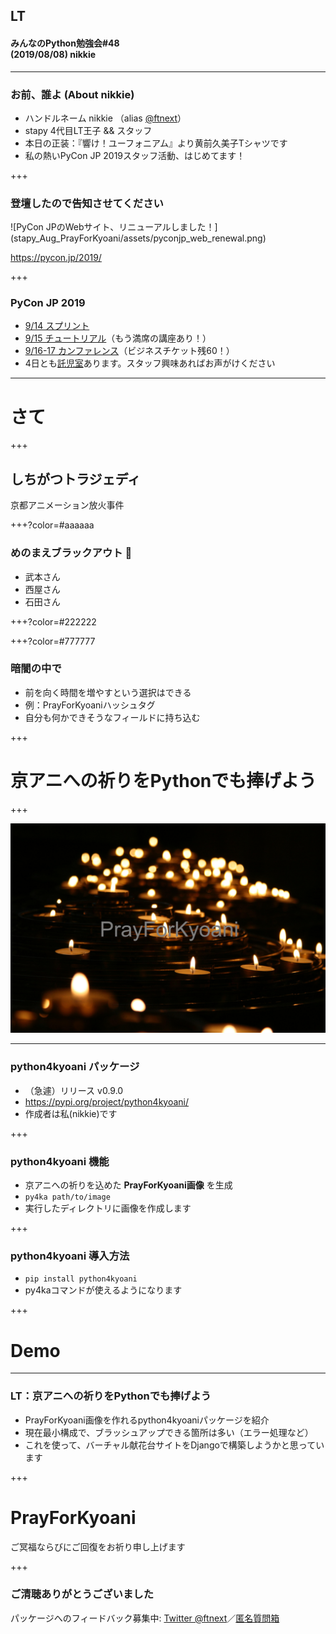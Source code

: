 ## LT
#### みんなのPython勉強会#48<br>(2019/08/08) nikkie

---

### お前、誰よ (About nikkie)

- ハンドルネーム nikkie （alias [@ftnext](https://twitter.com/ftnext)）
- stapy 4代目LT王子 && スタッフ
- 本日の正装：『響け！ユーフォニアム』より黄前久美子Tシャツです
- 私の熱いPyCon JP 2019スタッフ活動、はじめてます！

+++

### 登壇したので告知させてください

<span class="eighty-percent-img">
![PyCon JPのWebサイト、リニューアルしました！](stapy_Aug_PrayForKyoani/assets/pyconjp_web_renewal.png)
</span>

https://pycon.jp/2019/

+++

### PyCon JP 2019

- [9/14 スプリント](https://pyconjp.connpass.com/event/136558/)
- [9/15 チュートリアル](https://pyconjp.connpass.com/event/136606/)（もう満席の講座あり！）
- [9/16-17 カンファレンス](https://pyconjp.connpass.com/event/135734/)（ビジネスチケット残60！）
- 4日とも[託児室](https://pyconjp.connpass.com/event/137599/)あります。スタッフ興味あればお声がけください

---

# さて

+++

## しちがつトラジェディ

京都アニメーション放火事件

+++?color=#aaaaaa

### めのまえブラックアウト 🍨

- 武本さん
- 西屋さん
- 石田さん

+++?color=#222222

+++?color=#777777

### 暗闇の中で

- 前を向く時間を増やすという選択はできる
- 例：PrayForKyoaniハッシュタグ
- 自分も何かできそうなフィールドに持ち込む

+++

# 京アニへの祈りをPythonでも捧げよう

+++

![つまり、PrayForKyoaniと入った画像をPythonで作るということです](stapy_Aug_PrayForKyoani/assets/pray_candles.jpg)

---

### python4kyoani パッケージ

- （急遽）リリース v0.9.0
- https://pypi.org/project/python4kyoani/
- 作成者は私(nikkie)です

+++

### python4kyoani 機能

- 京アニへの祈りを込めた **PrayForKyoani画像** を生成
- `py4ka path/to/image`
- 実行したディレクトリに画像を作成します

+++

### python4kyoani 導入方法

- `pip install python4kyoani`
- py4kaコマンドが使えるようになります

+++

# Demo

---

### LT：京アニへの祈りをPythonでも捧げよう

- PrayForKyoani画像を作れるpython4kyoaniパッケージを紹介
- 現在最小構成で、ブラッシュアップできる箇所は多い（エラー処理など）
- これを使って、バーチャル献花台サイトをDjangoで構築しようかと思っています

+++

# PrayForKyoani

ご冥福ならびにご回復をお祈り申し上げます

+++

### ご清聴ありがとうございました

パッケージへのフィードバック募集中: [Twitter @ftnext](https://twitter.com/ftnext)／[匿名質問箱](https://peing.net/ja/ftnext)
